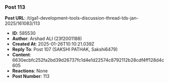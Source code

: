 ### Post 113
**Post URL**: /t/ga1-development-tools-discussion-thread-tds-jan-2025/161083/113
- **ID**: 585530
- **Author**: Arshad ALI (23f2001188)
- **Created At**: 2025-01-26T10:10:21.039Z
- **Reply To**: Post 107 (SAKSHI PATHAK, Sakshi6479)
- **Content**:  
  6630ecbfc252fa2bd39d26737fc1d4e1d22574c8792112b28cdf4ff128d4c605
- **Reactions**: None
- **Post Number**: 113

